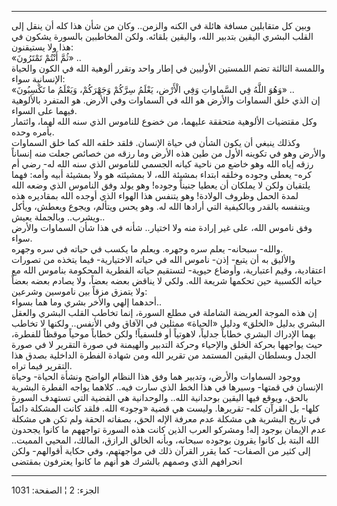 ------------------------------------------------------------------------

وبين كل متقابلين مسافة هائلة في الكنه والزمن.. وكان من شأن هذا كله أن
ينقل إلى القلب البشري اليقين بتدبير الله، واليقين بلقائه. ولكن المخاطبين
بالسورة يشكون في هذا ولا يستيقنون:  
«ثُمَّ أَنْتُمْ تَمْتَرُونَ» ..  
واللمسة الثالثة تضم اللمستين الأوليين في إطار واحد وتقرر ألوهية الله في
الكون والحياة الإنسانية سواء:  
«وَهُوَ اللَّهُ فِي السَّماواتِ وَفِي الْأَرْضِ، يَعْلَمُ سِرَّكُمْ وَجَهْرَكُمْ، وَيَعْلَمُ ما تَكْسِبُونَ» ..  
إن الذي خلق السماوات والأرض هو الله في السماوات وفي الأرض. هو المتفرد
بالألوهية فيهما على السواء.  
وكل مقتضيات الألوهية متحققة عليهما، من خضوع للناموس الذي سنه الله لهما،
وائتمار بأمره وحده.  
وكذلك ينبغي أن يكون الشأن في حياة الإنسان. فلقد خلقه الله كما خلق
السماوات والأرض وهو في تكوينه الأول من طين هذه الأرض وما رزقه من خصائص
جعلت منه إنساناً رزقه إياه الله وهو خاضع من ناحية كيانه الجسمي للناموس
الذي سنه الله له- رضي أم كره- يعطى وجوده وخلقه ابتداء بمشيئة الله، لا
بمشيئته هو ولا بمشيئة أبيه وأمه: فهما يلتقيان ولكن لا يملكان أن يعطيا
جنيناً وجوده! وهو يولد وفق الناموس الذي وضعه الله لمدة الحمل وظروف
الولادة! وهو يتنفس هذا الهواء الذي أوجده الله بمقاديره هذه ويتنفسه
بالقدر وبالكيفية التي أرادها الله له. وهو يحس ويتألم، ويجوع ويعطش، ويأكل
ويشرب.. وبالجملة يعيش..  
وفق ناموس الله، على غير إرادة منه ولا اختيار.. شأنه في هذا شأن السماوات
والأرض سواء.  
والله- سبحانه- يعلم سره وجهره. ويعلم ما يكسب في حياته في سره وجهره.  
والأليق به أن يتبع- إذن- ناموس الله في حياته الاختيارية- فيما يتخذه من
تصورات اعتقادية، وقيم اعتبارية، وأوضاع حيوية- لتستقيم حياته الفطرية
المحكومة بناموس الله مع حياته الكسبية حين تحكمها شريعة الله. ولكي لا
يناقض بعضه بعضاً، ولا يصادم بعضه بعضاً ولا يتمزق مزقاً بين ناموسين
وشرعين:  
أحدهما إلهي والأخر بشري وما هما بسواء..  
إن هذه الموجة العريضة الشاملة في مطلع السورة، إنما تخاطب القلب البشري
والعقل البشري بدليل «الخلق» ودليل «الحياة» ممثلين في الآفاق وفي الأنفس..
ولكنها لا تخاطب بهما الإدراك البشري خطاباً جدلياً، لاهوتياً أو فلسفياً! ولكن
خطاباً موحياً موقظاً للفطرة، حيث يواجهها بحركة الخلق والإحياء وحركة التدبير
والهيمنة في صورة التقرير لا في صورة الجدل وبسلطان اليقين المستمد من
تقرير الله ومن شهادة الفطرة الداخلية بصدق هذا التقرير فيما تراه.  
ووجود السماوات والأرض، وتدبير هما وفق هذا النظام الواضح ونشأة الحياة-
وحياة الإنسان في قمتها- وسيرها في هذا الخط الذي سارت فيه.. كلاهما يواجه
الفطرة البشرية بالحق، ويوقع فيها اليقين بوحدانية الله.. والوحدانية هي
القضية التي تستهدف السورة كلها- بل القرآن كله- تقريرها. وليست هي قضية
«وجود» الله. فلقد كانت المشكلة دائماً في تاريخ البشرية هي مشكلة عدم معرفة
الإله الحق، بصفاته الحقة ولم تكن هي مشكلة عدم الإيمان بوجود إله! ومشركو
العرب الذين كانت هذه السورة تواجههم ما كانوا يجحدون الله البتة بل كانوا
يقرون بوجوده سبحانه، وبأنه الخالق الرازق، المالك، المحيي المميت.. إلى
كثير من الصفات- كما يقرر القرآن ذلك في مواجهتهم، وفي حكاية أقوالهم- ولكن
انحرافهم الذي وصمهم بالشرك هو أنهم ما كانوا يعترفون بمقتضى

------------------------------------------------------------------------

الجزء: 2 ¦ الصفحة: 1031
